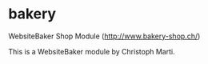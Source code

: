 bakery
======

WebsiteBaker Shop Module (http://www.bakery-shop.ch/)

This is a WebsiteBaker module by Christoph Marti.
